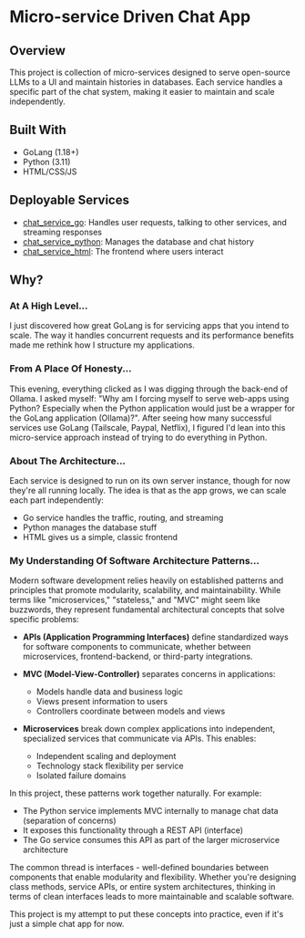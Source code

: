 # Micro-service Driven Chat App

## Overview

This project is collection of micro-services designed to serve open-source LLMs to a UI and maintain histories in databases. Each service handles a specific part of the chat system, making it easier to maintain and scale independently.

## Built With

- GoLang (1.18+)
- Python (3.11)
- HTML/CSS/JS

## Deployable Services

- [chat_service_go](chat_service_go/readme.md): Handles user requests, talking to other services, and streaming responses
- [chat_service_python](chat_service_python/readme.md): Manages the database and chat history
- [chat_service_html](chat_service_html/readme.md): The frontend where users interact

## Why?

### At A High Level...
I just discovered how great GoLang is for servicing apps that you intend to scale. The way it handles concurrent requests and its performance benefits made me rethink how I structure my applications.

### From A Place Of Honesty...
This evening, everything clicked as I was digging through the back-end of Ollama. I asked myself: "Why am I forcing myself to serve web-apps using Python? Especially when the Python application would just be a wrapper for the GoLang application (Ollama)?". After seeing how many successful services use GoLang (Tailscale, Paypal, Netflix), I figured I'd lean into this micro-service approach instead of trying to do everything in Python.

### About The Architecture...
Each service is designed to run on its own server instance, though for now they're all running locally. The idea is that as the app grows, we can scale each part independently:
- Go service handles the traffic, routing, and streaming
- Python manages the database stuff
- HTML gives us a simple, classic frontend

### My Understanding Of Software Architecture Patterns...
Modern software development relies heavily on established patterns and principles that promote modularity, scalability, and maintainability. While terms like "microservices," "stateless," and "MVC" might seem like buzzwords, they represent fundamental architectural concepts that solve specific problems:

- **APIs (Application Programming Interfaces)** define standardized ways for software components to communicate, whether between microservices, frontend-backend, or third-party integrations.

- **MVC (Model-View-Controller)** separates concerns in applications:
  - Models handle data and business logic
  - Views present information to users
  - Controllers coordinate between models and views

- **Microservices** break down complex applications into independent, specialized services that communicate via APIs. This enables:
  - Independent scaling and deployment
  - Technology stack flexibility per service
  - Isolated failure domains

In this project, these patterns work together naturally. For example:
- The Python service implements MVC internally to manage chat data (separation of concerns)
- It exposes this functionality through a REST API (interface)
- The Go service consumes this API as part of the larger microservice architecture

The common thread is interfaces - well-defined boundaries between components that enable modularity and flexibility. Whether you're designing class methods, service APIs, or entire system architectures, thinking in terms of clean interfaces leads to more maintainable and scalable software.

This project is my attempt to put these concepts into practice, even if it's just a simple chat app for now.

